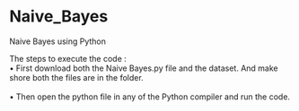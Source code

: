 # Naive_Bayes
Naive Bayes using Python

The steps to execute the code :<br />
•	First download both the Naive Bayes.py file and the dataset. And make shore both the files are in the folder.<br />							
•	Then open the python file in any of the Python compiler and run the code.
